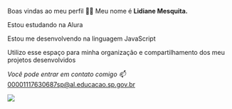 Boas vindas ao meu perfil 💙💙
Meu nome é **Lidiane Mesquita.**

Estou estudando na Alura

Estou me desenvolvendo na linguagem JavaScript

Utilizo esse espaço para minha organização e compartilhamento dos meu projetos desenvolvidos

_Você pode entrar em contato comigo 📫_
00001117630687sp@al.educacao.sp.gov.br

![](https://media.tenor.com/Z0_XOgJk9X8AAAAM/love-deadpool.gif)
